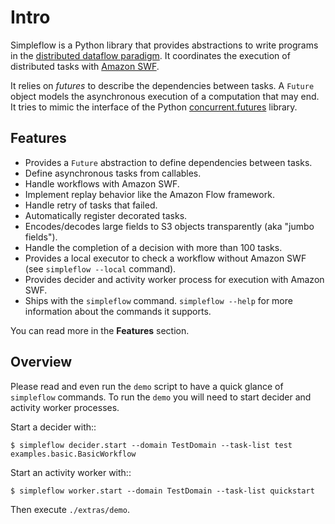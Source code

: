 Intro
=====

Simpleflow is a Python library that provides abstractions to write programs in
the [distributed dataflow paradigm](https://en.wikipedia.org/wiki/Distributed_data_flow).
It coordinates the execution of distributed tasks with [Amazon SWF](https://aws.amazon.com/swf/).

It relies on *futures* to describe the dependencies between tasks. A `Future` object
models the asynchronous execution of a computation that may end.  It tries to mimic
the interface of the Python [concurrent.futures](http://docs.python.org/3/library/concurrent.futures) library.

Features
--------

- Provides a `Future` abstraction to define dependencies between tasks.
- Define asynchronous tasks from callables.
- Handle workflows with Amazon SWF.
- Implement replay behavior like the Amazon Flow framework.
- Handle retry of tasks that failed.
- Automatically register decorated tasks.
- Encodes/decodes large fields to S3 objects transparently (aka "jumbo fields").
- Handle the completion of a decision with more than 100 tasks.
- Provides a local executor to check a workflow without Amazon SWF (see
  `simpleflow --local` command).
- Provides decider and activity worker process for execution with Amazon SWF.
- Ships with the `simpleflow` command. `simpleflow --help` for more information
  about the commands it supports.

You can read more in the **Features** section.


Overview
--------

Please read and even run the `demo` script to have a quick glance of
`simpleflow` commands. To run the `demo`  you will need to start decider
and activity worker processes.

Start a decider with::

    $ simpleflow decider.start --domain TestDomain --task-list test examples.basic.BasicWorkflow

Start an activity worker with::

    $ simpleflow worker.start --domain TestDomain --task-list quickstart

Then execute `./extras/demo`.
